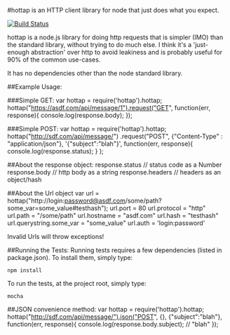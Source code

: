 #hottap is an HTTP client library for node that just does what you expect.

[![Build Status](https://secure.travis-ci.org/cainus/hottap.png?branch=master)](http://travis-ci.org/cainus/hottap)

hottap is a node.js library for doing http requests that is simpler (IMO) than the standard 
library, without trying to do much else.  I think it's a 'just-enough abstraction' over http 
to avoid leakiness and is probably useful for 90% of the common use-cases. 

It has no dependencies other than the node standard library.

##Example Usage:

###Simple GET:
    var hottap = require('hottap').hottap;
    hottap("https://asdf.com/api/message/1").request("GET", function(err, response){
      console.log(response.body);
    });

###Simple POST:
    var hottap = require('hottap').hottap;
    hottap("http://sdf.com/api/message/")
      .request("POST", 
               {"Content-Type" : "application/json"}, 
               '{"subject":"blah"}', 
               function(err, response){
                  console.log(response.status);
               }
      );

##About the response object:
    response.status  // status code as a Number
    response.body    // http body as a string
    response.headers // headers as an object/hash

##About the Url object 
    var url = hottap("http://login:password@asdf.com/some/path?some_var=some_value#testhash");
    url.port = 80
    url.protocol = "http"
    url.path = "/some/path"
    url.hostname = "asdf.com"
    url.hash = "testhash"
    url.querystring.some_var =  "some_value"
    url.auth = 'login:password'

Invalid Urls will throw exceptions!

##Running the Tests:
Running tests requires a few dependencies (listed in package.json).  To install them, simply type:

    npm install

To run the tests, at the project root, simply type:

    mocha

##JSON convenience method:
    var hottap = require('hottap').hottap;
    hottap("http://sdf.com/api/message/").json("POST", {}, {"subject":"blah"}, function(err, response){
        console.log(response.body.subject);  // "blah"
    });
